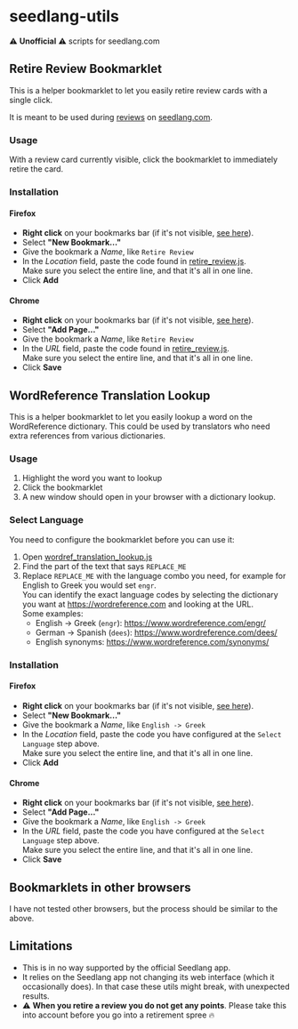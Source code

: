 # seedlang-utils
⚠️ **Unofficial** ⚠️ scripts for seedlang.com

## Retire Review Bookmarklet

This is a helper bookmarklet to let you easily retire review cards with a single click.

It is meant to be used during [reviews](https://www.seedlang.com/reviews/decks/review) on [seedlang.com](https://www.seedlang.com).

### Usage

With a review card currently visible, click the bookmarklet to immediately retire the card. 

### Installation

#### Firefox

- **Right click** on your bookmarks bar (if it's not visible, [see here](https://support.mozilla.org/en-US/kb/bookmarks-firefox#w_how-to-turn-on-the-bookmarks-toolbar)).
- Select **"New Bookmark..."**
- Give the bookmark a *Name*, like `Retire Review`
- In the *Location* field, paste the code found in [retire_review.js](./bookmarklets/retire_review.js).<br>
  Make sure you select the entire line, and that it's all in one line.
- Click **Add**

#### Chrome

- **Right click** on your bookmarks bar (if it's not visible, [see here](https://support.google.com/chrome/answer/188842)).
- Select **"Add Page..."**
- Give the bookmark a *Name*, like `Retire Review`
- In the *URL* field, paste the code found in [retire_review.js](./bookmarklets/retire_review.js).<br>
  Make sure you select the entire line, and that it's all in one line.
- Click **Save**


## WordReference Translation Lookup

This is a helper bookmarklet to let you easily lookup a word on the WordReference dictionary.
This could be used by translators who need extra references from various dictionaries.

### Usage

1. Highlight the word you want to lookup
2. Click the bookmarklet
3. A new window should open in your browser with a dictionary lookup.

### Select Language

You need to configure the bookmarklet before you can use it:

1. Open [wordref_translation_lookup.js](./wordref_translation_lookup.js)
2. Find the part of the text that says `REPLACE_ME`
3. Replace `REPLACE_ME` with the language combo you need, for example for English to Greek you would set `engr`. <br>
   You can identify the exact language codes by selecting the dictionary you want at https://wordreference.com and looking at the URL.<br>
   Some examples:
    - English -> Greek (`engr`): https://www.wordreference.com/engr/
    - German -> Spanish (`dees`): https://www.wordreference.com/dees/
    - English synonyms: https://www.wordreference.com/synonyms/

### Installation

#### Firefox

- **Right click** on your bookmarks bar (if it's not visible, [see here](https://support.mozilla.org/en-US/kb/bookmarks-firefox#w_how-to-turn-on-the-bookmarks-toolbar)).
- Select **"New Bookmark..."**
- Give the bookmark a *Name*, like `English -> Greek`
- In the *Location* field, paste the code you have configured at the `Select Language` step above.<br>
  Make sure you select the entire line, and that it's all in one line.
- Click **Add**

#### Chrome

- **Right click** on your bookmarks bar (if it's not visible, [see here](https://support.google.com/chrome/answer/188842)).
- Select **"Add Page..."**
- Give the bookmark a *Name*, like `English -> Greek`
- In the *URL* field, paste the code you have configured at the `Select Language` step above.<br>
  Make sure you select the entire line, and that it's all in one line.
- Click **Save**

## Bookmarklets in other browsers

I have not tested other browsers, but the process should be similar to the above.

## Limitations

- This is in no way supported by the official Seedlang app.
- It relies on the Seedlang app not changing its web interface (which it occasionally does). In that case these utils might break, with unexpected results.
- ⚠️ **When you retire a review you do not get any points**. Please take this into account before you go into a retirement spree 🔥
